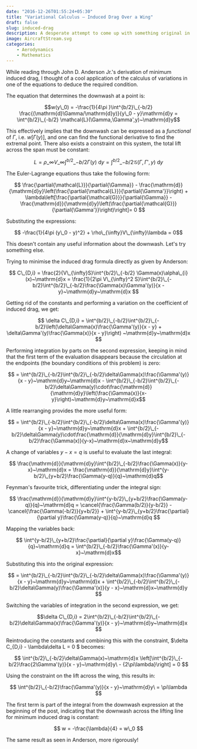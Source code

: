 ```yaml
---
date: "2016-12-26T01:55:24+05:30"
title: "Variational Calculus — Induced Drag Over a Wing"
draft: false
slug: induced-drag
description: A desperate attempt to come up with something original in aerodynamics using studies from physics, only having found it to be already discovered in the 1960s.
image: AircraftStream.svg
categories: 
    - Aerodynamics
    - Mathematics
---
```


While reading through John D. Anderson Jr.'s derivation of minimum induced drag, I thought of a cool application of the calculus of variations in one of the equations to deduce the required condition.

The equation that determines the downwash at a point is:

$$w(y\_0) = -\frac{1}{4\pi }\int^{b/2}\_{-b/2} \frac{(\mathrm{d}\Gamma/\mathrm{d}y)}{y\_0 - y}\mathrm{d}y = \int^{b/2}\_{-b/2} \mathcal{L}(\Gamma,\Gamma',y)~\mathrm{d}y$$ 

This effectively implies that the downwash can be expressed as a *functional* of $\Gamma$, i.e. $w\left[\Gamma(y)\right]$, and one can find the functional derivative to find the extremal point. There also exists a constraint on this system, the total lift across the span must be constant:

$$ L = \rho\_{\infty} V\_{\infty}\int^{b/2}\_{-b/2} \Gamma(y)~\mathrm{d}y = \int^{b/2}\_{-b/2} \mathcal{G}(\Gamma,\Gamma',y)~\mathrm{d}y$$

The Euler-Lagrange equations thus take the following form:

$$ \frac{\partial{\mathcal{L}}}{\partial{\Gamma}} - \frac{\mathrm{d}}{\mathrm{d}y}\left(\frac{\partial{\mathcal{L}}}{\partial{\Gamma'}}\right) + \lambda\left[\frac{\partial{\mathcal{G}}}{\partial{\Gamma}} - \frac{\mathrm{d}}{\mathrm{d}y}\left(\frac{\partial{\mathcal{G}}}{\partial{\Gamma'}}\right)\right]= 0 $$

Substituting the expressions:

$$ -\frac{1}{4\pi  (y\_0 - y)^2} + \rho\_{\infty}V\_{\infty}\lambda = 0$$

This doesn't contain any useful information about the downwash. Let's try something else.

Trying to minimise the induced drag formula directly as given by Anderson:

$$ C\_{D,i} = \frac{2}{V\_{\infty}S}\int^{b/2}\_{-b/2} \Gamma(x)\alpha\_{i}(x)~\mathrm{d}x = \frac{1}{2\pi V\_{\infty}^2 S}\int^{b/2}\_{-b/2}\int^{b/2}\_{-b/2}\frac{\Gamma(x)\Gamma'(y)}{x - y}~\mathrm{d}y~\mathrm{d}x $$

Getting rid of the constants and performing a variation on the coefficient of induced drag, we get:

$$ \delta C\_{D,i} = \int^{b/2}\_{-b/2}\int^{b/2}\_{-b/2}\left(\delta\Gamma(x)\frac{\Gamma'(y)}{x - y} + \delta\Gamma'(y)\frac{\Gamma(x)}{x - y}\right) ~\mathrm{d}y~\mathrm{d}x $$

Performing integration by parts on the second expression, keeping in mind that the first term of the evaluation disappears because the circulation at the endpoints (the boundary conditions of this problem) is zero:

$$ = \int^{b/2}\_{-b/2}\int^{b/2}\_{-b/2}\delta\Gamma(x)\frac{\Gamma'(y)}{x - y}~\mathrm{d}y~\mathrm{d}x - \int^{b/2}\_{-b/2}\int^{b/2}\_{-b/2}\delta\Gamma(y)\cdot\frac{\mathrm{d}}{\mathrm{d}y}\left(\frac{\Gamma(x)}{x-y}\right)~\mathrm{d}y~\mathrm{d}x$$

A little rearranging provides the more useful form:

$$ = \int^{b/2}\_{-b/2}\int^{b/2}\_{-b/2}\delta\Gamma(x)\frac{\Gamma'(y)}{x - y}~\mathrm{d}y~\mathrm{d}x + \int^{b/2}\_{-b/2}\delta\Gamma(y)\cdot\frac{\mathrm{d}}{\mathrm{d}y}\int^{b/2}\_{-b/2}\frac{\Gamma(x)}{y-x}~\mathrm{d}x~\mathrm{d}y$$

A change of variables $y-x = q$ is useful to evaluate the last integral:

$$ \frac{\mathrm{d}}{\mathrm{d}y}\int^{b/2}\_{-b/2}\frac{\Gamma(x)}{y-x}~\mathrm{d}x = \frac{\mathrm{d}}{\mathrm{d}y}\int^{y-b/2}\_{y+b/2}\frac{\Gamma(y-q)}{q}~\mathrm{d}q$$

Feynman's favourite trick, differentiating under the integral sign:

$$ \frac{\mathrm{d}}{\mathrm{d}y}\int^{y-b/2}\_{y+b/2}\frac{\Gamma(y-q)}{q}~\mathrm{d}q = \cancel{\frac{\Gamma(b/2)}{y-b/2}} - \cancel{\frac{\Gamma(-b/2)}{y+b/2}} + \int^{y-b/2}\_{y+b/2}\frac{\partial}{\partial y}\frac{\Gamma(y-q)}{q}~\mathrm{d}q $$

Mapping the variables back:

$$ \int^{y-b/2}\_{y+b/2}\frac{\partial}{\partial y}\frac{\Gamma(y-q)}{q}~\mathrm{d}q = \int^{b/2}\_{-b/2}\frac{\Gamma'(x)}{y-x}~\mathrm{d}x$$

Substituting this into the original expression:

$$ = \int^{b/2}\_{-b/2}\int^{b/2}\_{-b/2}\delta\Gamma(x)\frac{\Gamma'(y)}{x - y}~\mathrm{d}y~\mathrm{d}x + \int^{b/2}\_{-b/2}\int^{b/2}\_{-b/2}\delta\Gamma(y)\frac{\Gamma'(x)}{y - x}~\mathrm{d}x~\mathrm{d}y $$

Switching the variables of integration in the second expression, we get:

$$\delta C\_{D,i} = 2\int^{b/2}\_{-b/2}\int^{b/2}\_{-b/2}\delta\Gamma(x)\frac{\Gamma'(y)}{x - y}~\mathrm{d}y~\mathrm{d}x $$

Reintroducing the constants and combining this with the constraint, $\delta C\_{D,i} - \lambda\delta L = 0 $ becomes:

$$ \int^{b/2}\_{-b/2}\delta\Gamma(x)~\mathrm{d}x \left[\int^{b/2}\_{-b/2}\frac{2\Gamma'(y)}{x - y}~\mathrm{d}y\ - {2\pi\lambda}\right] = 0 $$

Using the constraint on the lift across the wing, this results in:

$$ \int^{b/2}\_{-b/2}\frac{\Gamma'(y)}{x - y}~\mathrm{d}y\ = \pi\lambda $$

The first term is part of the integral from the downwash expression at the beginning of the post, indicating that the downwash across the lifting line for minimum induced drag is constant:

$$ w = -\frac{\lambda}{4} = w\_0 $$

The same result as seen in Anderson, more rigorously!
